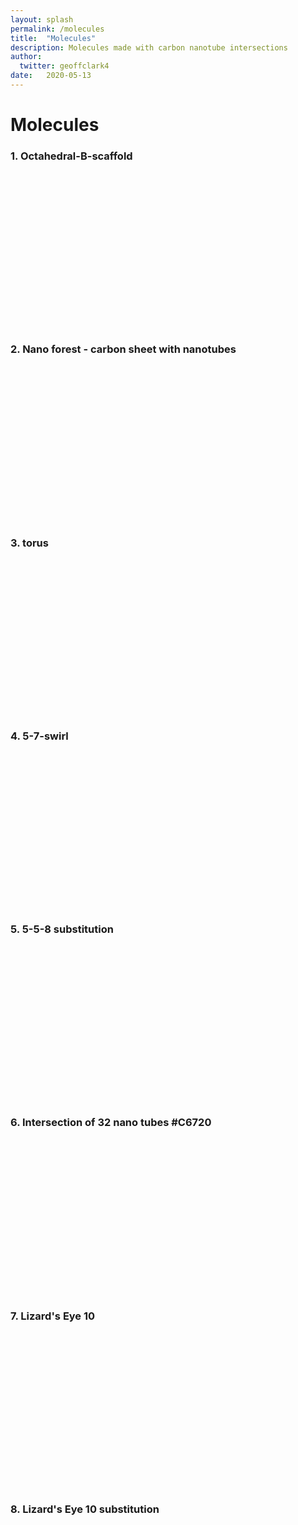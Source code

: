 ```yaml
---
layout: splash
permalink: /molecules
title:  "Molecules"
description: Molecules made with carbon nanotube intersections
author:
  twitter: geoffclark4
date:   2020-05-13
---
```


<script src="/assets/js/3Dmol-min.js"></script>

# Molecules

### 1. Octahedral-B-scaffold

<div style="height: 250px; max-width: 800px;"
  class='viewer_3Dmoljs' data-datatype='xyz'
  data-backgroundcolor='#FFFFFF'
  data-href='/assets/molecules/Octahedral-B-scaffold.xyz'
  data-style='stick'>
</div>

### 2. Nano forest - carbon sheet with nanotubes

<div style="height: 250px; max-width: 800px;"
  class='viewer_3Dmoljs' data-datatype='xyz'
  data-backgroundcolor='#FFFFFF'
  data-href='/assets/molecules/nano-forest.xyz'
  data-style='stick'>
</div>

### 3. torus

<div style="height: 250px; max-width: 800px;"
  class='viewer_3Dmoljs' data-datatype='xyz'
  data-backgroundcolor='#FFFFFF'
  data-href='/assets/molecules/geoff-clark-8.xyz'
  data-style='stick'>
</div>

### 4. 5-7-swirl

<div style="height: 250px; max-width: 800px;"
  class='viewer_3Dmoljs' data-datatype='xyz'
  data-backgroundcolor='#FFFFFF'
  data-href='/assets/molecules/geoff-clark-7.xyz'
  data-style='stick'>
</div>

### 5. 5-5-8 substitution

<div style="height: 250px; max-width: 800px;"
  class='viewer_3Dmoljs' data-datatype='xyz'
  data-backgroundcolor='#FFFFFF'
  data-href='/assets/molecules/geoff-clark-6.xyz'
  data-style='stick'>
</div>

### 6. Intersection of 32 nano tubes #C6720

<div style="height: 250px; max-width: 800px;"
  class='viewer_3Dmoljs' data-datatype='xyz'
  data-backgroundcolor='#FFFFFF'
  data-href='/assets/molecules/intersection-of-32-pipes-cross-section.xyz'
  data-style='sphere'>
</div>

### 7. Lizard's Eye 10

<div style="height: 250px; max-width: 800px;"
  class='viewer_3Dmoljs' data-datatype='xyz'
  data-backgroundcolor='#FFFFFF'
  data-href='/assets/molecules/lizards-eye-10.xyz'
  data-style='stick'>
</div>

### 8. Lizard's Eye 10 substitution

<div style="height: 250px; max-width: 800px;"
  class='viewer_3Dmoljs' data-datatype='xyz'
  data-backgroundcolor='#FFFFFF'
  data-href='/assets/molecules/Lizards-eye-10-substitution.xyz'
  data-style='stick'>
</div>
